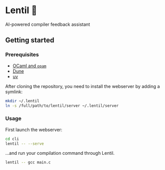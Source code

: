 # Lentil 🫘

AI-powered compiler feedback assistant

## Getting started

### Prerequisites

* [OCaml and `opam`](https://ocaml.org/install)
* [Dune](https://dune.build/install)
* [uv](https://github.com/astral-sh/uv)

After cloning the repository, you need to install the webserver by adding a symlink:
```sh
mkdir ~/.lentil
ln -s /full/path/to/lentil/server ~/.lentil/server
```

### Usage

First launch the webserver:

```sh
cd cli
lentil -- --serve
```

...and run your compilation command through Lentil.

```sh
lentil -- gcc main.c
```
